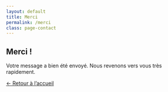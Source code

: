 ```yaml
---
layout: default
title: Merci
permalink: /merci
class: page-contact
---
```


<section class="container">
  <h1>Merci&nbsp;!</h1>
  <p>Votre message a bien été envoyé. Nous revenons vers vous très rapidement.</p>
  <p><a class="btn" href="/">← Retour à l’accueil</a></p>
</section>
